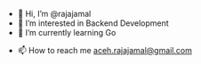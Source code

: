 - 👋 Hi, I’m @rajajamal
- 👀 I’m interested in Backend Development
- 🌱 I’m currently learning Go
<!-- - 💞️ I’m looking to collaborate on  -->
- 📫 How to reach me aceh.rajajamal@gmail.com

<!---
rajajamal/rajajamal is a ✨ special ✨ repository because its `README.md` (this file) appears on your GitHub profile.
You can click the Preview link to take a look at your changes.
--->
